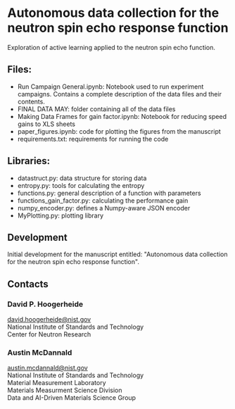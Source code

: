 
# Autonomous data collection for the neutron spin echo response function
Exploration of active learning applied to the neutron spin echo function.

## Files:
- Run Campaign General.ipynb: Notebook used to run experiment campaigns. Contains a complete description of the data files and their contents.
- FINAL DATA MAY: folder containing all of the data files
- Making Data Frames for gain factor.ipynb: Notebook for reducing speed gains to XLS sheets
- paper_figures.ipynb: code for plotting the figures from the manuscript
- requirements.txt: requirements for running the code

## Libraries:
- datastruct.py: data structure for storing data
- entropy.py: tools for calculating the entropy
- functions.py: general description of a function with parameters
- functions_gain_factor.py: calculating the performance gain
- numpy_encoder.py: defines a Numpy-aware JSON encoder
- MyPlotting.py: plotting library

## Development

Initial development for the manuscript entitled: "Autonomous data collection for the neutron spin echo response function".


## Contacts
### David P. Hoogerheide 
david.hoogerheide@nist.gov \
National Institute of Standards and Technology \
Center for Neutron Research 

### Austin McDannald 
austin.mcdannald@nist.gov \
National Institute of Standards and Technology \
Material Measurement Laboratory \
Materials Measurment Science Division \
Data and AI-Driven Materials Science Group 

